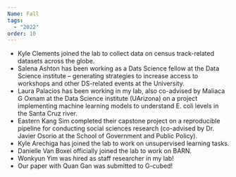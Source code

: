 ```yaml
---
Name: Fall
tags:
  - "2022"
order: 10
---
```

* Kyle Clements joined the lab to collect data on census track-related datasets across the globe.
* Salena Ashton has been working as a Dats Science fellow at the Data Science institute – generating strategies to increase access to workshops and other DS-related events at the University.
* Laura Palacios has been working in my lab, also co-advised by Maliaca G Oxnam at the Data Science institute (UArizona) on a project implementing machine learning models to understand E. coli levels in the Santa Cruz river.
* Eastern Kang Sim completed their capstone project on a reproducible pipeline for conducting social sciences research (co-advised by Dr. Javier Osorio at the School of Government and Public Policy).
* Kyle Arechiga has joined the lab to work on unsupervised learning tasks.
* Danielle Van Boxel officially joined the lab to work on BARN.
* Wonkyun Yim was hired as staff researcher in my lab!
* Our paper with Quan Gan was submitted to G-cubed!
